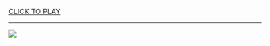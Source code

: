 
<a href="https://premium76.site?title=mets_game_today&ref=13M">CLICK TO PLAY</a></h3>
<hr>

<a href="https://premium76.site?title=mets_game_today&ref=13M"><img src="https://clearcache.store/games.png"></a>


